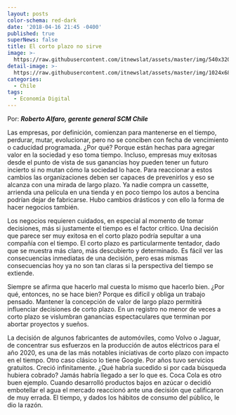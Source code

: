 ```yaml
---
layout: posts
color-schema: red-dark
date: '2018-04-16 21:45 -0400'
published: true
superNews: false
title: El corto plazo no sirve
image: >-
  https://raw.githubusercontent.com/itnewslat/assets/master/img/540x320/Roberto-Alfaro-p.jpg
detail-image: >-
  https://raw.githubusercontent.com/itnewslat/assets/master/img/1024x680/Roberto-Alfaro-g.jpg
categories:
  - Chile
tags:
  - Economía Digital
---
```


Por: _**Roberto Alfaro, gerente general SCM Chile**_

Las empresas, por definición, comienzan para mantenerse en el tiempo, perdurar, mutar, evolucionar, pero no se conciben con fecha de vencimiento o caducidad programada. ¿Por qué?  Porque están hechas para agregar valor en la sociedad y eso toma tiempo. Incluso, empresas muy exitosas desde el punto de vista de sus ganancias hoy pueden tener un futuro incierto si no mutan cómo la sociedad lo hace. Para reaccionar a estos cambios las organizaciones deben ser capaces de prevenirlos y eso se alcanza con una mirada de largo plazo. Ya nadie compra un cassette, arrienda una película en una tienda y en poco tiempo los autos a bencina podrían dejar de fabricarse. Hubo cambios drásticos y con ello la forma de hacer negocios también.

Los negocios requieren cuidados, en especial al momento de tomar decisiones, más si justamente el tiempo es el factor crítico. Una decisión que parece ser muy exitosa en el corto plazo podría sepultar a una compañía con el tiempo. El corto plazo es particularmente tentador, dado que se muestra más claro, más descubierto y determinado. Es fácil ver las consecuencias inmediatas de una decisión, pero esas mismas consecuencias hoy ya no son tan claras si la perspectiva del tiempo se extiende.

Siempre se afirma que hacerlo mal cuesta lo mismo que hacerlo bien. ¿Por qué, entonces, no se hace bien? Porque es difícil y obliga un trabajo pensado. Mantener la concepción de valor de largo plazo permitirá influenciar decisiones de corto plazo. En un registro no menor de veces a corto plazo se vislumbran ganancias espectaculares que terminan por abortar proyectos y sueños. 

La decisión de algunos fabricantes de automóviles, como Volvo o Jaguar, de concentrar sus esfuerzos en la producción de autos eléctricos para el año 2020, es una de las más notables iniciativas de corto plazo con impacto en el tiempo. Otro caso clásico lo tiene Google. Por años tuvo servicios gratuitos. Creció infinitamente. ¿Qué habría sucedido si por cada búsqueda hubiera cobrado? Jamás habría llegado a ser lo que es. Coca Cola es otro buen ejemplo. Cuando desarrolló productos bajos en azúcar o decidió embotellar el agua el mercado reaccionó ante una decisión que calificaron de muy errada. El tiempo, y dados los hábitos de consumo del público, le dio la razón. 
